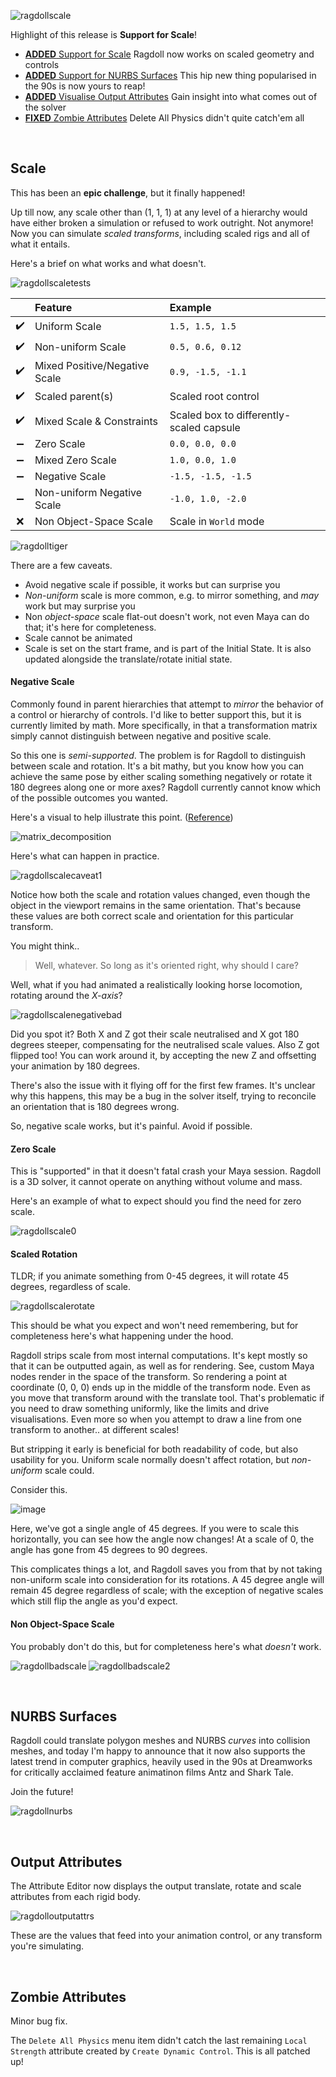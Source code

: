 ![ragdollscale](https://user-images.githubusercontent.com/2152766/107122925-a785a680-6892-11eb-8329-78938ae839ad.gif)

Highlight of this release is **Support for Scale**!

- [**ADDED** Support for Scale](#scale) Ragdoll now works on scaled geometry and controls
- [**ADDED** Support for NURBS Surfaces](#nurbs-surfaces) This hip new thing popularised in the 90s is now yours to reap!
- [**ADDED** Visualise Output Attributes](#output-attributes) Gain insight into what comes out of the solver
- [**FIXED** Zombie Attributes](#zombie-attributes) Delete All Physics didn't quite catch'em all

<br>

## Scale

This has been an **epic challenge**, but it finally happened!

Up till now, any scale other than (1, 1, 1) at any level of a hierarchy would have either broken a simulation or refused to work outright. Not anymore! Now you can simulate *scaled transforms*, including scaled rigs and all of what it entails.

Here's a brief on what works and what doesn't.

![ragdollscaletests](https://user-images.githubusercontent.com/2152766/107061015-9162e200-67cf-11eb-8a82-fac94e3c5438.gif)

|    | Feature                        | Example
|:--:|:-------------------------------|:------------------
| ✔️ | Uniform Scale                  | `1.5, 1.5, 1.5`
| ✔️ | Non-uniform Scale              | `0.5, 0.6, 0.12`
| ✔️ | Mixed Positive/Negative Scale  | `0.9, -1.5, -1.1`
| ✔️ | Scaled parent(s)               | Scaled root control
| ✔️ | Mixed Scale & Constraints      | Scaled box to differently-scaled capsule
| ➖ | Zero Scale                     | `0.0, 0.0, 0.0`
| ➖ | Mixed Zero Scale               | `1.0, 0.0, 1.0`
| ➖ | Negative Scale                 | `-1.5, -1.5, -1.5`
| ➖ | Non-uniform Negative Scale     | `-1.0, 1.0, -2.0`
| ❌ | Non Object-Space Scale     | Scale in `World` mode

![ragdolltiger](https://user-images.githubusercontent.com/2152766/107128133-24287d00-68b3-11eb-8aeb-44dbe4f2ce38.gif)

There are a few caveats.

- Avoid negative scale if possible, it works but can surprise you
- *Non-uniform* scale is more common, e.g. to mirror something, and *may* work but may surprise you
- Non *object-space* scale flat-out doesn't work, not even Maya can do that; it's here for completeness.
- Scale cannot be animated
- Scale is set on the start frame, and is part of the Initial State. It is also updated alongside the translate/rotate initial state.

#### Negative Scale

Commonly found in parent hierarchies that attempt to *mirror* the behavior of a control or hierarchy of controls. I'd like to better support this, but it is currently limited by math. More specifically, in that a transformation matrix simply cannot distinguish between negative and positive scale.

So this one is *semi-supported*. The problem is for Ragdoll to distinguish between scale and rotation. It's a bit mathy, but you know how you can achieve the same pose by either scaling something negatively or rotate it 180 degrees along one or more axes? Ragdoll currently cannot know which of the possible outcomes you wanted.

Here's a visual to help illustrate this point. ([Reference](https://forums.autodesk.com/t5/maya-programming/bug-in-mtransformationmatrix/td-p/10024546))

![matrix_decomposition](https://user-images.githubusercontent.com/2152766/107123230-4f4fa400-6894-11eb-8c96-049724262718.GIF)

Here's what can happen in practice.

![ragdollscalecaveat1](https://user-images.githubusercontent.com/2152766/107123871-0d286180-6898-11eb-9a5b-99be5dd7e634.gif)

Notice how both the scale and rotation values changed, even though the object in the viewport remains in the same orientation. That's because these values are both correct scale and orientation for this particular transform.

You might think..

> Well, whatever. So long as it's oriented right, why should I care?

Well, what if you had animated a realistically looking horse locomotion, rotating around the *X-axis*?

![ragdollscalenegativebad](https://user-images.githubusercontent.com/2152766/107128470-e5e08d00-68b5-11eb-9889-49bcedb617e3.gif)

Did you spot it? Both X and Z got their scale neutralised and X got 180 degrees steeper, compensating for the neutralised scale values. Also Z got flipped too! You can work around it, by accepting the new Z and offsetting your animation by 180 degrees.

There's also the issue with it flying off for the first few frames. It's unclear why this happens, this may be a bug in the solver itself, trying to reconcile an orientation that is 180 degrees wrong.

So, negative scale works, but it's painful. Avoid if possible.

#### Zero Scale

This is "supported" in that it doesn't fatal crash your Maya session. Ragdoll is a 3D solver, it cannot operate on anything without volume and mass.

Here's an example of what to expect should you find the need for zero scale.

![ragdollscale0](https://user-images.githubusercontent.com/2152766/107125195-48c72980-68a0-11eb-84a9-0136f4c91780.gif)

#### Scaled Rotation

TLDR; if you animate something from 0-45 degrees, it will rotate 45 degrees, regardless of scale.

![ragdollscalerotate](https://user-images.githubusercontent.com/2152766/107124742-95f5cc00-689d-11eb-86fe-0b07d232e0aa.gif)

This should be what you expect and won't need remembering, but for completeness here's what happening under the hood.

Ragdoll strips scale from most internal computations. It's kept mostly so that it can be outputted again, as well as for rendering. See, custom Maya nodes render in the space of the transform. So rendering a point at coordinate (0, 0, 0) ends up in the middle of the transform node. Even as you move that transform around with the translate tool. That's problematic if you need to draw something uniformly, like the limits and drive visualisations. Even more so when you attempt to draw a line from one transform to another.. at different scales!

But stripping it early is beneficial for both readability of code, but also usability for you. Uniform scale normally doesn't affect rotation, but *non-uniform* scale could.

Consider this.

![image](https://user-images.githubusercontent.com/2152766/107017772-80967a00-6797-11eb-8037-6b1cb963b65b.png)

Here, we've got a single angle of 45 degrees. If you were to scale this horizontally, you can see how the angle now changes! At a scale of 0, the angle has gone from 45 degrees to 90 degrees.

This complicates things a lot, and Ragdoll saves you from that by not taking non-uniform scale into consideration for its rotations. A 45 degree angle will remain 45 degree regardless of scale; with the exception of negative scales which still flip the angle as you'd expect.

#### Non Object-Space Scale

You probably don't do this, but for completeness here's what *doesn't* work.

![ragdollbadscale](https://user-images.githubusercontent.com/2152766/107124395-9d1bda80-689b-11eb-9af1-7a484ada2c6d.gif)
![ragdollbadscale2](https://user-images.githubusercontent.com/2152766/107124398-9f7e3480-689b-11eb-999b-eac989725081.gif)

<br>

## NURBS Surfaces

Ragdoll could translate polygon meshes and NURBS *curves* into collision meshes, and today I'm happy to announce that it now also supports the latest trend in computer graphics, heavily used in the 90s at Dreamworks for critically acclaimed feature animatinon films Antz and Shark Tale.

Join the future!

![ragdollnurbs](https://user-images.githubusercontent.com/2152766/106288839-6fea7f00-6240-11eb-8515-d9966555fc8e.gif)

<br>

## Output Attributes

The Attribute Editor now displays the output translate, rotate and scale attributes from each rigid body.

![ragdolloutputattrs](https://user-images.githubusercontent.com/2152766/107124186-32b66a80-689a-11eb-942d-2c99176e24d7.gif)

These are the values that feed into your animation control, or any transform you're simulating.

<br>

## Zombie Attributes

Minor bug fix.

The `Delete All Physics` menu item didn't catch the last remaining `Local Strength` attribute created by `Create Dynamic Control`. This is all patched up!
